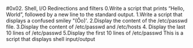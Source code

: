 #0x02. Shell, I/O Redirections and filters
0.Write a script that prints “Hello, World”, followed by a new line to the standard output.
1.Write a script that displays a confused smiley "(Ôo)'.
2.Display the content of the /etc/passwd file.
3.Display the content of /etc/passwd and /etc/hosts
4. Display the last 10 lines of /etc/passwd
5.Display the first 10 lines of /etc/passwd
This is a script that displays shell input/output
